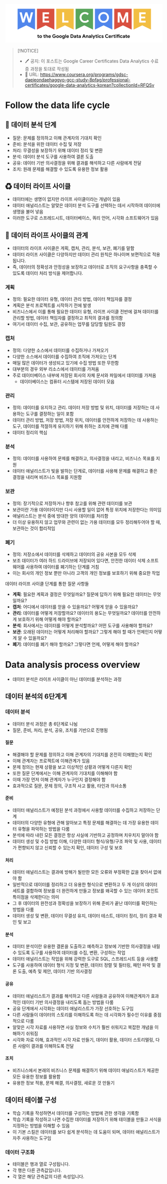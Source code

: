
![welcometogcc](./img/welcometogcc.png)

> [!NOTICE]
> - 🖊 공지: 이 포스트는 Google Career Certificates Data Analytics 수료증 과정을 토대로 작성됨
> - 🚩 URL: https://www.coursera.org/programs/gdsc-daejeondaehaggyo-gcc-study-8pfag/professional-certificates/google-data-analytics-korean?collectionId=RFQSv


# Follow the data life cycle

## 🚩 데이터 분석 단계
- 질문: 문제를 정의하고 이해 관계자의 기대치 확인
- 준비: 분석을 위한 데이터 수집 및 저장
- 처리: 무결성을 보장하기 위해 데이터 정리 및 변환
- 분석: 데이터 분석 도구를 사용하여 결론 도출
- 공유: 데이터 기반 의사결정을 위해 결과를 해석하고 다른 사람에게 전달
- 조치: 원래 문제를 해결할 수 있도록 유용한 정보 활용

## ♻ 데이터 라이프 사이클
- 데이터에는 생명이 없지만 라이프 사이클이라는 개념이 있음
- 데이터 애널리스트는 알맞은 데이터 분석 도구를 선택하는 데서 시작하여 데이터에 생명을 불어 넣음
- 이러한 도구로 스프레드시트, 데이터베이스, 쿼리 언어, 시각화 소프트웨어가 있음


## 🧮 데이터 라이프 사이클의 관계
- 데이터의 라이프 사이클은 게획, 캡처, 관리, 분석, 보관, 폐기를 말함
- 데이터 라이프 사이클은 다양하지만 데이터 관리 원칙은 하나이며 보편적으로 적용됩니다. 
- 즉, 데이터의 정확성과 안정성을 보장하고 데이터로 조직의 요구사항을 충족할 수 있도록 데이터 처리 방식을 제어합니다.

### 계획
- 정의: 필요한 데이터 유형, 데이터 관리 방법, 데이터 책임자를 결정
- 계획은 분석 프로젝트를 시작하기 전에 발생
- 비즈니스에서 이를 통해 필요한 데이터 유형, 라이프 사이클 전반에 걸쳐 데이터를 관리할 방법, 데이터 책임자를 결정하고 최적의 결과를 정의함
- 여기서 데이터 수집, 보관, 공유하는 업무를 담당할 팀원도 결정


### 캡처
- 정의: 다양한 소스에서 데이터를 수집하거나 가져오기
- 다양한 소스에서 데이터를 수집하여 조직에 가져오는 단계
- 매일 많은 데이터가 생성되고 있기에 수집 방법 또한 무한함
- 대부분의 경우 외부 리소스에서 데이터를 가져옴
- 주로 데이터베이스 내부에 저장된 회사의 자체 문서와 파일에서 데이터를 가져옴
	- 데이터베이스는 컴퓨터 시스템에 저장된 데이터 모음

### 관리
- 정의: 데이터를 유지하고 관리. 데이터 저장 방법 및 위치, 데이터를 저장하는 데 사용하는 도구를 결정하는 일이 포함
- 데이터 관리 방법, 저장 방법, 저장 위치, 데이터를 안전하게 저장하는 데 사용하는 도구, 데이터를 적절하게 유지하기 위해 취하는 조치에 관해 다룸
- 데이터 정리의 핵심

### 분석
- 정의: 데이터를 사용하여 문제를 해결하고, 의사결정을 내리고, 비즈니스 목표를 지원
- 데이터 애널리스트가 빛을 발하는 단계로, 데이터를 사용해 문제를 해결하고 좋은 결정을 내리며 비즈니스 목표를 지원함

### 보관
- 정의: 장기적으로 저장하거나 향후 참고를 위해 관련 데이터를 보관
- 보관이란 가용 데이터이지만 다시 사용할 일이 없어 특정 위치에 저장한다는 의미임
- 애널리스트는 분석 중에 방대한 양의 데이터를 처리함
- 더 이상 유용하지 않고 업무와 관련이 없는 가용 데이터를 모두 정리해두어야 할 때, 보관하는 것이 합리적임

### 폐기
- 정의: 저장소에서 데이터를 삭제하고 데이터의 공유 사본을 모두 삭제
- 보조 데이터가 여러 하드 드라이브에 저장되어 있다면, 안전한 데이터 삭제 소프트웨어를 사용하여 데이터를 폐기하는 단계를 거침
- 이는 회사의 개인 정보 뿐만 아니라 고객의 개인 정보를 보호하기 위해 중요한 작업

데이터 라이프 사이클 단계를 통한 질문 사항들 
- **계획**: 필요한 계획과 결정은 무엇일까요? 질문에 답하기 위해 필요한 데이터는 무엇일까요?
- **캡처**: 어디에서 데이터를 얻을 수 있을까요? 어떻게 얻을 수 있을까요?
- **관리**: 데이터를 어떻게 저장할까요? 데이터의 용도는 무엇일까요? 데이터를 안전하게 보호하기 위해 어떻게 해야 할까요?
- **분석**: 회사에서는 데이터를 어떻게 분석할까요? 어떤 도구를 사용해야 할까요?
- **보관**: 오래된 데이터는 어떻게 처리해야 할까요? 그렇게 해야 할 때가 언제인지 어떻게 알 수 있을까요?
- **폐기**: 데이터를 폐기 해야 할까요? 그렇다면 언제, 어떻게 해야 할까요?

#  Data analysis process overview
- 데이터 분석은 라이프 사이클이 아닌 데이터를 분석하는 과정

## 데이터 분석의 6단계계

### 데이터 분석
- 데이터 분석 과정은 총 6단계로 나뉨
- 질문, 준비, 처리, 분석, 공유, 조치를 기반으로 진행됨

#### 질문
- 해결해야 할 문제를 정의하고 이해 관계자의 기대치를 온전히 이해했는지 확인
- 이해 관계자는 프로젝트에 이해관계가 있음
- 문제 정의는 현재 상황을 보고 이상적인 상황과 어떻게 다른지 확인
- 또한 질문 단계에서는 이해 관계자의 기대치를 이해해야 함
- 이때 가장 먼저 이해 관계자가 누구인지 결정해야 함
- 효과적으로 질문, 문제 정의, 구조적 사고 활용, 타인과 의사소통

#### 준비
- 데이터 애널리스트가 예정된 분석 과정에서 사용할 데이터를 수집하고 저장하는 단계
- 데이터의 다양한 유형에 관해 알아보고 특정 문제를 해결하는 데 가장 유용한 데이터 유형을 파악하는 방법을 다룸
- 분석에 따라 내린 모든 결정은 항상 사실에 기반하고 공정하며 치우치지 말아야 함
- 데이터 생성 및 수집 방법 이해, 다양한 데이터 형식/유형/구조 파악 및 사용, 데이터가 편향되지 않고 신뢰할 수 있는지 확인, 데이터 구성 및 보호

#### 처리
- 데이터 애널리스트는 결과에 방해가 될만한 모든 오류와 부정확한 값을 찾아서 없애야 함
- 일반적으로 데이터를 정리하고 더 유용한 형식으로 변환하고 두 개 이상의 데이터 세트를 결합하여 정보를 더 완전하게 만들고 정보를 왜곡할 수 있는 데이터 포인트 특이점을 삭제한다는 의미
- 그 후 데이터의 완전성과 정확성을 보장하기 위해 준비가 끝난 데이터를 확인하는 방법을 다룸
- 데이터 생성 및 변환, 데이터 무결성 유지, 데이터 테스트, 데이터 정리, 정리 결과 확인 및 보고

#### 분석
- 데이터 분석이란 유용한 결론을 도출하고 예측하고 정보에 기반한 의사결정을 내릴 수 있도록 도구를 사용하여 데이터를 수집, 변환, 구성하는 작업
- 데이터 애널리스트는 작업을 위해 강력한 도구로 SQL, 스프레드시트 등을 사용함
- 도구를 사용하여 데이터 형식 지정 및 변환, 데이터 정렬 및 필터링, 패턴 파악 및 결론 도출, 예측 및 제안, 데이터 기반 의사결정

#### 공유
- 데이터 애널리스트가 결과를 해석하고 다른 사람들과 공유하여 이해관계자가 효과적인 데이터 기반 의사결정을 내리도록 돕는 방법을 다룸
- 공유 단계에서 시각화는 데이터 애널리스트가 가장 선호하는 도구임
- 다른 사람들이 데이터의 스토리를 이해하도록 하는 데 시각화가 필수인 이유를 중점적으로 다룸
- 알맞은 시각 자료를 사용하면 사실 정보와 수치가 훨씬 쉬워지고 복잡한 개념을 이해하기 쉬워짐
- 시각화 자료 이해, 효과적인 시각 자료 만들기, 데이터 활용, 데이터 스토리텔링, 다른 사람이 결과를 이해하도록 전달

#### 조치
- 비즈니스에서 본래의 비즈니스 문제를 해결하기 위해 데이터 애널리스트가 제공한 모든 유용한 정보를 활용함
- 유용한 정보 적용, 문제 해결, 의사결정, 새로운 것 만들기

## 데이터 테이블 구성
- 학습 기록을 작성하면서 데이터를 구성하는 방법에 관한 생각을 기록함
- 학습 기록을 작성하고 나면 수집한 데이터를 저장하기 위해 테이블을 만들고 서식을 지정하는 방법을 이해할 수 있음
- 이 기본 스킬은 데이터를 보다 쉽게 분석하는 데 도움이 되며, 데이터 애널리스트가 자주 사용하는 도구임

### 데이터 구조화 
- 테이블은 행과 열로 구성됩니다.
- 각 행은 다른 관측값입니다.
- 각 열은 해당 관측값의 다른 속성입니다.